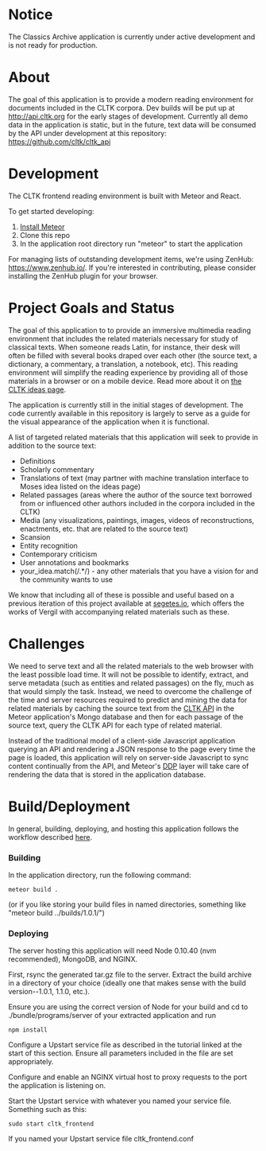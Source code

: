 # Notice

The Classics Archive application is currently under active development and is not ready for production.

# About  

The goal of this application is to provide a modern reading environment for documents included in the CLTK corpora. Dev builds will be put up at http://api.cltk.org for the early stages of development.  Currently all demo data in the application is static, but in the future, text data will be consumed by the API under development at this repository: https://github.com/cltk/cltk_api


# Development

The CLTK frontend reading environment is built with Meteor and React.  

To get started developing:

1.  [Install Meteor](https://www.meteor.com/install)
2.  Clone this repo
3.  In the application root directory run "meteor" to start the application

For managing lists of outstanding development items, we're using ZenHub: https://www.zenhub.io/.  If you're interested in contributing, please consider installing the ZenHub plugin for your browser.


# Project Goals and Status

The goal of this application to to provide an immersive multimedia reading environment that includes the related materials necessary for study of classical texts.  When someone reads Latin, for instance, their desk will often be filled with several books draped over each other (the source text, a dictionary, a commentary, a translation, a notebook, etc).  This reading environment will simplify the reading experience by providing all of those materials in a browser or on a mobile device.  Read more about it on [the CLTK ideas page](https://github.com/cltk/cltk/wiki/Project-ideas).

The application is currently still in the initial stages of development.  The code currently available in this repository is largely to serve as a guide for the visual appearance of the application when it is functional.  

A list of targeted related materials that this application will seek to provide in addition to the source text:

* Definitions
* Scholarly commentary
* Translations of text (may partner with machine translation interface to Moses idea listed on the ideas page)
* Related passages (areas where the author of the source text borrowed from or influenced other authors included in the corpora included in the CLTK)
* Media (any visualizations, paintings, images, videos of reconstructions, enactments, etc. that are related to the source text)
* Scansion
* Entity recognition
* Contemporary criticism
* User annotations and bookmarks
* your_idea.match(/.\*/) - any other materials that you have a vision for and the community wants to use

We know that including all of these is possible and useful based on a previous iteration of this project available at [segetes.io](http://segetes.io), which offers the works of Vergil with accompanying related materials such as these.


# Challenges

We need to serve text and all the related materials to the web browser with the least possible load time.  It will not be possible to identify, extract, and serve metadata (such as entities and related passages) on the fly, much as that would simply the task.  Instead, we need to overcome the challenge of the time and server resources required to predict and mining the data for related materials by caching the source text from the [CLTK API](https://github.com/cltk/cltk_api) in the Meteor application's Mongo database and then for each passage of the source text, query the CLTK API for each type of related material.  

Instead of the traditional model of a client-side Javascript application querying an API and rendering a JSON response to the page every time the page is loaded, this application will rely on server-side Javascript to sync content continually from the API, and Meteor's [DDP](https://www.meteor.com/ddp) layer will take care of rendering the data that is stored in the application database.  


# Build/Deployment

In general, building, deploying, and hosting this application follows the workflow described [here](https://www.digitalocean.com/community/tutorials/how-to-deploy-a-meteor-js-application-on-ubuntu-14-04-with-nginx).

### Building
In the application directory, run the following command:
```
meteor build .
```
(or if you like storing your build files in named directories, something like "meteor build ../builds/1.0.1/")

### Deploying
The server hosting this application will need Node 0.10.40 (nvm recommended), MongoDB, and NGINX.

First, rsync the generated tar.gz file to the server. Extract the build archive in a directory of your choice (ideally one that makes sense with the build version--1.0.1, 1.1.0, etc.).

Ensure you are using the correct version of Node for your build and cd to ./bundle/programs/server of your extracted application and run
```
npm install
```

Configure a Upstart service file as described in the tutorial linked at the start of this section. Ensure all parameters included in the file are set appropriately.

Configure and enable an NGINX virtual host to proxy requests to the port the application is listening on.

Start the Upstart service with whatever you named your service file.  Something such as this:
```
sudo start cltk_frontend
```
If you named your Upstart service file cltk_frontend.conf
